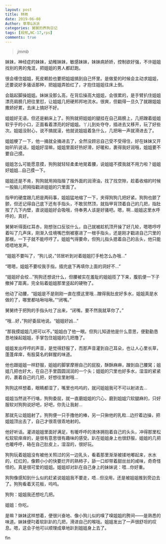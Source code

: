 ```yaml
---
layout: post
title: 林柿
date: 2019-06-08
Author: 草草&派派
categories: 舅舅的养狗日记
tags: [段邢,NC-17,rps]
comments: true
---
```

> _jmmb_

妹妹，神经症的妹妹，幼稚妹妹，敏感妹妹，妹妹病娇娇，控制欲好强，不许姐姐找别的男的鬼混，把姐姐的男人都赶跑。

很会缠住姐姐，死皮赖脸也要把姐姐搞到自己怀里。是做爱的时候会主动求姐姐，还要说好多骚话那种，把姐姐弄脸红了，才抱住姐姐往床上倒。

会踮起脚操姐姐。妹妹没那么高，在背后操高大姐姐，会很累的，是手臂扒住姐姐漂亮肩膀几把往里怼，让姐姐几把硬邦邦地流水。很爽，但戳得一旦久了就跟姐姐撒娇好累，去床上搞好不好。

姐姐好无语，但还是躺床上了。狗狗就把姐姐的腿挂在自己肩膀上，几把蹭着姐姐软乎乎的小口，正面看着漂亮的好姐姐。丫儿到处夺夺，插进去又移开，玩了好些次。姐姐没耐心，说不搞就滚，他就说姐姐着急什么，几把啾一声就滑进去了。

姐姐梗了一下，他一捅就全捅进去了，全然没顾忌自己受不受得住，好在妹妹又开始叭叭说话，姐姐好湿嘛，姐姐里面好热好滑，好暖和，裹得我好润哦，姐姐要不要自己摸。

姐姐怎么可能愿意摸，狗狗就轻轻柔柔地晃着腰，说姐姐不摸我就不用力啦？姐姐好姐姐…自己摸一下。

姐姐还是不肯，狗狗就用拇指揩了揩外面的润滑油，找了找空隙，趁着收缩的时候一股脑儿把拇指戳进姐姐的穴里面了。

指甲的硬度跟几把是两码事，姐姐猛地缩了一下，夹得狗狗几把好紧。狗狗也颤了颤，但还记得自己底下还有手指头，不敢贸然顶，就指甲背顶着自己的几把，指肚按了几下内壁，直说姐姐好会吸哦，侍奉男人该是好骚吧。嗯，啊…姐姐这里水呼呼的，真好。

舅舅听得面红耳赤，刚想张口反驳什么，自己就被趁机顶开操了好几轮，嗯嗯哼哼着叫了几声床，刚渐入佳境嘴巴倒被塞进了一根手指头，还是刚才戳进自己穴里的那根，一下子就不能哼哼了。姐姐气得要命，但狗儿指头摁着自己的舌头，他只能唔唔地发声。

“姐姐不要叫了，“狗儿说，”邻居听到对着姐姐打手枪怎么办哦…”

“嗯嗯，姐姐不要咬我手指，插完底下再填你上面的洞好不…”

“姐姐好会绞…”狗狗还想说什么，但腰被实在羞耻的姐姐揽了下来，腹肌便一下子撤掉了距离，完全贴着姐姐那里竖起的硬物了。

他动了动腰，“姐姐是不是刚刚一直在摸这里哦…蹭得我肚皮好多水，姐姐真是水做的了，哪里都咕啾咕啾。”“闭嘴。”

舅舅终于把狗的手指头吐了出来，“闭嘴，要不然我就草你了。”

“哦…好，”狗好委屈地说。“姐姐好凶…”

“那我摸姐姐几把可以不。”姐姐白了他一眼。但狗儿知道他是什么意思，便勤勤恳恳地操起姐姐，手掌包住姐姐的几把撸了。

姐姐发出哼哼的声音，是觉得舒服了，而那声音灌到自己耳朵，也让人心里长草，蓬蓬痒痒，有股莫名的鲜腥的味道。

他也跟姐姐一样舒服，姐姐的脚掌摩擦自己的屁股，酥酥麻麻，蹭到自己腰窝；姐姐几把也好大，在自己手里圆圆润润的一个头；姐姐的穴里也好多水，湿湿的紧紧的，裹着自己的几把，好想往里射哦…

狗狗这样想着，眼睛都湿了，嘴里也呜呜的，就问姐姐我可不可以射进去…

姐姐当然说不行咯，狗狗委屈，就一直磨姐姐的穴心，磨到姐姐穴软腿麻的，只好服软对狗狗说好吧，好吧，你先让我射…

那就先让姐姐射了。狗狗便一只手撸他的棒，另一只揪他的乳粒…边拧着边操，把姐姐顶出去了，自己才很乖很乖地射的。

他好听话。灌进姐姐里面好满足，有暖呼呼的液体拥抱着自己的头头，冲得那里松松软软痒痒的，是很有意思很有趣味的感受。趴在姐姐身上也很舒服，姐姐的几把也暖呼呼，硌在自己肚皮上，湿湿的，很好玩。

狗狗玩着姐姐没有被他关照过的另一边乳头，看着那里渐渐被揉地嘟起来，水水的，红红的，像颗小小的快要烂开的熟柿子，舔一口却带着甜丝丝的咸味，奇奇怪怪的。真是很可爱的姐姐。姐姐却对趴在自己身上的妹妹说：喂…你好重。

狗狗像感知到什么似的赶紧说姐姐我不要走，唔…但没用，还是被姐姐推到旁边去了。狗狗看着天花板，呜呜。

狗狗：姐姐我还想吃几把。

姐姐：你吃。

是嘛？妹妹这样想着，便很兴奋地、像小狗儿似的嗅了嗅姐姐的胯间——是熟悉的味道。妹妹便叼着软趴趴的几把，滑进自己的喉咙。姐姐发出了一声很舒坦的叹息。嗯，这会子他可以顺理成章地趴到姐姐身上去了。



fin

